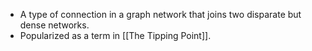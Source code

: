 - A type of connection in a graph network that joins two disparate but dense networks.
- Popularized as a term in [[The Tipping Point]].
